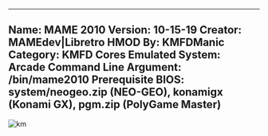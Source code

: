 -----------------------
Name: MAME 2010
Version: 10-15-19
Creator: MAMEdev|Libretro
HMOD By: KMFDManic
Category: KMFD Cores
Emulated System: Arcade
Command Line Argument: /bin/mame2010
Prerequisite BIOS: system/neogeo.zip (NEO-GEO), konamigx (Konami GX), pgm.zip (PolyGame Master)
-----------------------
![km](https://i.imgur.com/ixLUcLR.png) 

